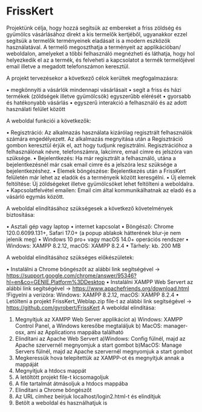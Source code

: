 # FrissKert
Projektünk célja, hogy hozzá segítsük az embereket a friss zöldség és gyümölcs vásárlásához direkt a kis termelők kertjéből, ugyanakkor ezzel segítsük a termelők terményeinek eladásait is a modern eszközök használatával. A termelő megoszthatja a terményeit az applikációban/ weboldalon, amelyeket a többi felhasználó megnézheti és láthatja, hogy hol helyezkedik el az a termék, és felveheti a kapcsolatot a termék termelőjével email illetve a megadott telefonszámon keresztül.

A projekt tervezésekor a következő célok kerültek megfogalmazásra:

•	megkönnyíti a vásárlók mindennapi vásárlásait
•	segít a friss és házi termékek (zöldségek illetve gyümölcsök) egyszerűbb elérését 
•	gyorsabb és hatékonyabb vásárlás
•	egyszerű interakció a felhasználó és az adott használati felület között

A weboldal funkciói a következők:

•	Regisztráció: Az alkalmazás használata kizárólag regisztrált felhasználók számára engedélyezett. Az alkalmazás megnyitása után a Regisztráció gombon keresztül érjük el, azt hogy tudjunk regisztrálni. Regisztrációhoz a felhasználónak névre, telefonszámra, lakcímre, email címre és jelszóra van szüksége.
•	Bejelentkezés: Ha már regisztrált a felhasználó, utána a bejelentkezésnél már csak email cimre és a jelszóra lesz szüksége a bejelentkezéshez.
•	Elemek böngészése: Bejelentkezés után a FrissKert felületén már lehet az eladók és a terményeik között keresgélni.
•	Új elemek feltöltése: Új zöldségeket illetve gyümölcsöket lehet feltölteni a weboldalra.
•	Kapcsolatfelvétel emailen: Email cim által kommunikálhatnak az eladó és a vásárló egymás között.

A weboldal elindításához szükségesek a következő követelmények biztosítása:

•	Asztali gép vagy laptop
•	internet kapcsolat
•	Böngésző: Chrome 120.0.6099.131+, Safari 17.0+ (a popup ablakok hátterének blur-je nem jelenik meg)
•	Windows 10 pro+ vagy macOS 14.0+ operációs rendszer
•	Windows: XAMPP 8.2.12, macOS: XAMPP 8.2.4
•	Tárhely: kb. 200 MB

A weboldal elindításához szükséges előkészületek:

• Instalálni a Chrome böngészőt az alábbi link segítségével
  -> https://support.google.com/chrome/answer/95346?hl=en&co=GENIE.Platform%3DDesktop
• Instalálni XAMPP Web Servert az alábbi link segítségével
  -> https://www.apachefriends.org/download.html
  !Figyelni a verizóra: Windows: XAMPP 8.2.12, macOS: XAMPP 8.2.4
• Letölteni a projekt FrissKert_Weblap.zip file-t az alábbi link segítségével
  -> https://github.com/gyrobert/FrissKert
A weboldal elindítása:

1. Megnyítjuk az XAMPP Web Server applikácíot
   a) Windows: XAMPP Control Panel, a Windows keresőbe megtaláljuk
   b) MacOS: manager-osx, ami az Applications mappába található
2. Elindítani az Apache Web Servert
   a)Windows: Config fülnél, majd az Apache szervernél megnyomjuk a start gombot
   b)MacOS: Manage Servers fülnél, majd az Apache szervernél megnyomjuk a start gombot
3. Megkeressük hova telepítettük az XAMPP-ot és megnyítjuk annak a mappáját
4. Megnyitjuk a htdocs mappát
5. A letöltött projekt file-t kicsomagoljuk
6. A file tartalmát átmásoljuk a htdocs mappába
7. Elindítani a Chrome böngészőt
8. Az URL címhez beírjuk localhost/login2.html-t és elindítjuk
9. Betölt a weboldal és használhatjuk is
   

